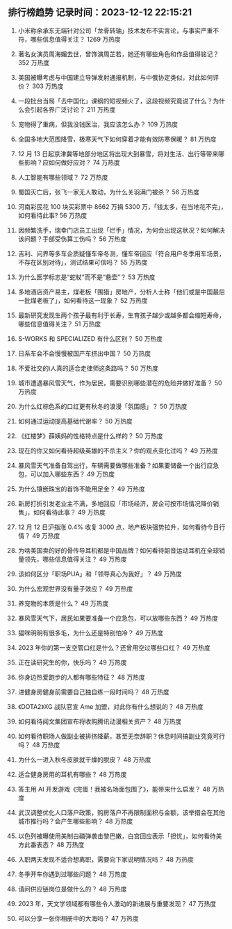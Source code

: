 
## 排行榜趋势 记录时间：2023-12-12 22:15:21
  
  1. 小米称余承东无端针对公司「龙骨转轴」技术发布不实言论，与事实严重不符，哪些信息值得关注？ 1269 万热度
    
  2. 著名女演员周海媚去世，曾饰演周芷若，她还有哪些角色和作品值得铭记？ 352 万热度
    
  3. 美国被曝考虑与中国建立导弹发射通报机制，与中俄协定类似，对此如何评价？ 303 万热度
    
  4. 一段批台当局「去中国化」课纲的短视频火了，这段视频究竟说了什么？为什么会引起各界广泛讨论？ 211 万热度
    
  5. 宠物得了重病，但我没钱医治，我应该怎么办？ 109 万热度
    
  6. 全国多地大范围降雪，极寒天气下如何穿着才能有效防寒保暖？ 81 万热度
    
  7. 12 月 13 日起京津冀等地部分地区将出现大到暴雪，将对生活、出行等带来哪些影响？应如何做好应对？ 74 万热度
    
  8. 人工智能有哪些领域？ 72 万热度
    
  9. 蜀国灭亡后，张飞一家无人敢动，为什么关羽满门被杀？ 56 万热度
    
  10. 河南彩民花 100 块买彩票中 8662 万捐 5300 万，「钱太多，在当地花不完」，如何看待此事? 56 万热度
    
  11. 因频繁洗手，瑞幸门店员工出现「烂手」情况，为何会出现这状况？如何解决该问题？手部受伤算工伤吗？ 56 万热度
    
  12. 吉利、问界等多车企质疑懂车帝冬测，懂车帝回应「符合用户冬季用车场景，不存在区别对待」，测试结果可信吗？ 55 万热度
    
  13. 为什么医学标志是“蛇杖”而不是“悬壶”？ 53 万热度
    
  14. 多地酒店资产易主，煤老板「围猎」房地产，分析人士称「他们或是中国最后一批煤老板了」，如何看待这一现象？ 52 万热度
    
  15. 最新研究发现生两个孩子最有利于长寿，生育孩子越少或越多都会缩短寿命，哪些信息值得关注？ 51 万热度
    
  16. S-WORKS 和 SPECIALIZED 有什么区别？ 50 万热度
    
  17. 日系车会不会慢慢被国产车挤出中国？ 50 万热度
    
  18. 不爱社交的i人真的适合走律师这条路吗？ 50 万热度
    
  19. 城市遭遇暴风雪天气，作为居民，需要识别哪些潜在的危险并做好准备？ 50 万热度
    
  20. 为什么红棕色系的口红更有秋冬的浪漫「氛围感」？ 50 万热度
    
  21. 如何通过运动提高基础代谢率？ 50 万热度
    
  22. 《红楼梦》薛姨妈的性格特点是什么样的？ 50 万热度
    
  23. 现在的你又如何看待超级英雄的不杀主义？你的观点变化过吗？ 49 万热度
    
  24. 暴风雪天气准备自驾出行，车辆需要做哪些准备？如果要储备一个出行应急包，可以加入哪些东西？ 49 万热度
    
  25. 为什么镶嵌珠宝的首饰不能用足金？ 49 万热度
    
  26. 新房打折引发老业主不满，多地回应「市场经济，房企可按市场情况降价销售」，如何看待此事？ 49 万热度
    
  27. 12 月 12 日沪指涨 0.4% 收复 3000 点，地产板块强势拉升，如何看待今日行情？ 49 万热度
    
  28. 为啥美国卖的好的骨传导耳机都是中国品牌？如何看待韶音运动耳机在全球销量领先，哪些信息值得关注？ 49 万热度
    
  29. 该如何区分「职场PUA」和「领导真心为我好」？ 49 万热度
    
  30. 为什么宏观世界没有量子效应？ 49 万热度
    
  31. 养宠物的本质是什么？ 49 万热度
    
  32. 暴风雪天气下，居民如果要准备一个应急包，可以放哪些东西？ 49 万热度
    
  33. 猫咪明明有很多毛，为什么还是特别怕冷？ 49 万热度
    
  34. 2023 年你的第一支空管口红是什么？还曾用空过哪些口红？ 49 万热度
    
  35. 正在读研究生的你，快乐吗？ 49 万热度
    
  36. 你身边热爱跑步的人都有哪些特征？ 48 万热度
    
  37. 进健身房健身前需要自己独自练一段时间吗？ 48 万热度
    
  38. 《DOTA2》XG 战队官宣 Ame 加盟，对此你有什么想说的？ 48 万热度
    
  39. 如何看待阅文集团宣布将收购腾讯动漫相关资产？ 48 万热度
    
  40. 如何看待职场人做副业被排挤降薪，甚至无奈辞职？休息时间搞副业究竟可行吗？ 48 万热度
    
  41. 为什么一进入秋冬皮肤就干燥的脱皮？ 48 万热度
    
  42. 适合健身房用的耳机有哪些？ 48 万热度
    
  43. 答主用 AI 开发游戏《完蛋！我被名场面包围了》，能带来什么启发？ 48 万热度
    
  44. 武汉调整优化人口落户政策，购房落户不再限制面积与金额，该举措会在其他城市推行吗？会产生哪些影响？ 48 万热度
    
  45. 以色列被曝使用美制白磷弹袭击黎巴嫩，白宫回应表示「担忧」，如何看待美方此番表态？ 48 万热度
    
  46. 入职两天发现不适合想离职，需要向下家说明情况吗？ 48 万热度
    
  47. 冬季开车你遇到过哪些问题？ 48 万热度
    
  48. 请问供应链岗位是做什么的？ 48 万热度
    
  49. 2023 年，天文学领域都有哪些令人激动的新进展与重要发现？ 47 万热度
    
  50. 可以分享一张你相册中的大海吗？ 47 万热度
    